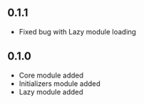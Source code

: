 ## 0.1.1

  - Fixed bug with Lazy module loading

## 0.1.0

  - Core module added
  - Initializers module added
  - Lazy module added
